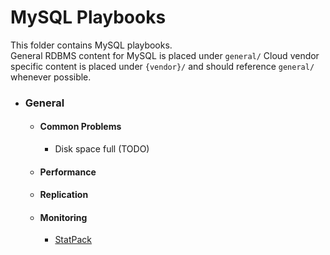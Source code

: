 # MySQL Playbooks
This folder contains MySQL playbooks.    
General RDBMS content for MySQL is placed under `general/`
Cloud vendor specific content is placed under `{vendor}/` and should reference `general/` whenever possible.

* ### General
  * #### Common Problems
    * Disk space full (TODO)
  * #### Performance
  * #### Replication
  * #### Monitoring
     * [StatPack](statpack/README.md)
